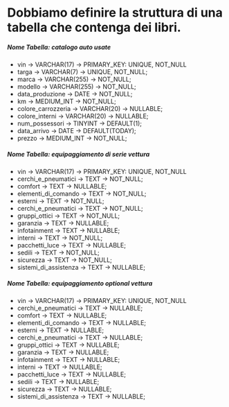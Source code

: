 # Dobbiamo definire la struttura di una tabella che contenga dei libri.

##### Nome Tabella: catalogo auto usate

- vin                   -> VARCHAR(17)      -> PRIMARY_KEY: UNIQUE, NOT_NULL
- targa                 -> VARCHAR(7)       -> UNIQUE, NOT_NULL;
- marca                 -> VARCHAR(255)     -> NOT_NULL;
- modello               -> VARCHAR(255)     -> NOT_NULL;
- data_produzione       -> DATE             -> NOT_NULL;
- km                    -> MEDIUM_INT       -> NOT_NULL;
- colore_carrozzeria    -> VARCHAR(20)      -> NULLABLE;
- colore_interni        -> VARCHAR(20)      -> NULLABLE;
- num_possessori        -> TINYINT          -> DEFAULT(1);
- data_arrivo           -> DATE             -> DEFAULT(TODAY);
- prezzo                -> MEDIUM_INT       -> NOT_NULL;

##### Nome Tabella: equipaggiamento di serie vettura
- vin                   -> VARCHAR(17)      -> PRIMARY_KEY: UNIQUE, NOT_NULL
- cerchi_e_pneumatici   -> TEXT             -> NOT_NULL;
- comfort               -> TEXT             -> NULLABLE;
- elementi_di_comando   -> TEXT             -> NOT_NULL;
- esterni               -> TEXT             -> NOT_NULL;
- cerchi_e_pneumatici   -> TEXT             -> NOT_NULL;
- gruppi_ottici         -> TEXT             -> NOT_NULL;
- garanzia              -> TEXT             -> NULLABLE;
- infotainment          -> TEXT             -> NULLABLE;
- interni               -> TEXT             -> NOT_NULL;
- pacchetti_luce        -> TEXT             -> NULLABLE;
- sedili                -> TEXT             -> NOT_NULL;
- sicurezza             -> TEXT             -> NOT_NULL;
- sistemi_di_assistenza -> TEXT             -> NULLABLE;

##### Nome Tabella: equipaggiamento optional vettura
- vin                   -> VARCHAR(17)      -> PRIMARY_KEY: UNIQUE, NOT_NULL
- cerchi_e_pneumatici   -> TEXT             -> NULLABLE;
- comfort               -> TEXT             -> NULLABLE;
- elementi_di_comando   -> TEXT             -> NULLABLE;
- esterni               -> TEXT             -> NULLABLE;
- cerchi_e_pneumatici   -> TEXT             -> NULLABLE;
- gruppi_ottici         -> TEXT             -> NULLABLE;
- garanzia              -> TEXT             -> NULLABLE;
- infotainment          -> TEXT             -> NULLABLE;
- interni               -> TEXT             -> NULLABLE;
- pacchetti_luce        -> TEXT             -> NULLABLE;
- sedili                -> TEXT             -> NULLABLE;
- sicurezza             -> TEXT             -> NULLABLE;
- sistemi_di_assistenza -> TEXT             -> NULLABLE;